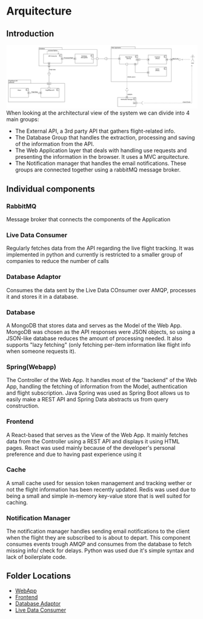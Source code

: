 # Arquitecture

## Introduction

![Arquitecture diagram](<../../reports/resources/Arquitecture Diagram.png>)
When looking at the architectural view of the system we can divide into 4 main groups:

* The External API, a 3rd party API that gathers flight-related info.
* The Database Group that handles the extraction, processing and saving of the information from the API.
* The Web Application layer that deals with handling use requests and presenting the information in the browser. It uses a MVC arquitecture.
* The Notification manager that handles the email notifications.
These groups are connected together using a rabbitMQ message broker.

## Individual components

### RabbitMQ

Message broker that connects the components of the Application

### Live Data Consumer

Regularly fetches data from the API regarding the live flight tracking. It was implemented in python and currently is restricted to a smaller group of companies to reduce the number of calls

### Database Adaptor

Consumes the data sent by the Live Data COnsumer over AMQP, processes it and stores it in a database.

### Database

A MongoDB that stores data and serves as the Model of the Web App.
MongoDB was chosen as the API responses were JSON objects, so using a JSON-like database reduces the amount of processing needed. It also supports "lazy fetching" (only fetching per-item information like flight info when someone requests it).

### Spring(Webapp)

The Controller of the Web App. It handles most of the "backend" of the Web App, handling the fetching of information from the Model, authentication and flight subscription. Java Spring was used as Spring Boot allows us to easily make a REST API and Spring Data abstracts us from query construction.

### Frontend

A React-based that serves as the View of the Web App. It mainly fetches data from the Controller using a REST API and displays it using HTML pages. React was used mainly because of the developer's personal preference and due to having past experience using it

### Cache

A small cache used for session token management and tracking wether or not the flight information has been recently updated.
Redis was used due to being a small and simple in-memory key-value store that is well suited for caching.

### Notification Manager

The notification manager handles sending email notifications to the client when the flight they are subscribed to is about to depart. This component consumes events trough AMQP and consumes from the database to fetch missing info/ check for delays. Python was used due it's simple syntax and lack of boilerplate code.

## Folder Locations

* [WebApp](https://github.com/DuarteCruz31/GateMate/tree/main/GateMate/webapp)
* [Frontend](https://github.com/DuarteCruz31/GateMate/tree/main/GateMate/frontend)
* [Database Adaptor](https://github.com/DuarteCruz31/GateMate/tree/main/GateMate/database_adaptor)
* [Live Data Consumer](https://github.com/DuarteCruz31/GateMate/tree/main/GateMate/live_data_consumer)